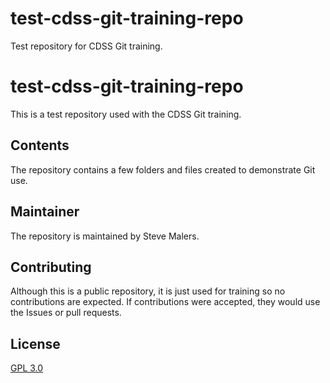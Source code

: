 # test-cdss-git-training-repo
Test repository for CDSS Git training.
# test-cdss-git-training-repo #

This is a test repository used with the CDSS Git training.

## Contents ##

The repository contains a few folders and files created to demonstrate Git use.

## Maintainer ##

The repository is maintained by Steve Malers.

## Contributing ##

Although this is a public repository, it is just used for training so no contributions are expected.
If contributions were accepted, they would use the Issues or pull requests.

## License ##

[GPL 3.0](https://github.com/smalers/test-cdss-git-training-repo/blob/master/LICENSE)
